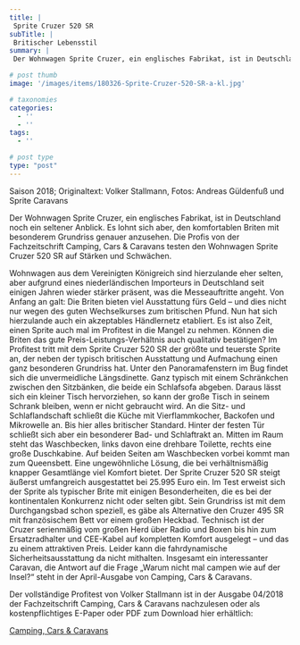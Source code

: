 ```yaml
---
title: |
 Sprite Cruzer 520 SR
subTitle: |
 Britischer Lebensstil
summary: |
 Der Wohnwagen Sprite Cruzer, ein englisches Fabrikat, ist in Deutschland noch ein seltener Anblick. Es lohnt sich aber, den komfortablen Briten mit besonderem Grundriss genauer anzusehen. Die Profis von der Fachzeitschrift Camping, Cars & Caravans testen den Wohnwagen Sprite Cruzer 520 SR auf Stärken und Schwächen.

# post thumb
image: '/images/items/180326-Sprite-Cruzer-520-SR-a-kl.jpg'

# taxonomies
categories: 
  - ''
  - ''
tags:
  - ''

# post type
type: "post"
---
```


Saison 2018; Originaltext: Volker Stallmann, Fotos: Andreas Güldenfuß und Sprite Caravans  

Der Wohnwagen Sprite Cruzer, ein englisches Fabrikat, ist in Deutschland noch ein seltener Anblick. Es lohnt sich aber, den komfortablen Briten mit besonderem Grundriss genauer anzusehen. Die Profis von der Fachzeitschrift Camping, Cars & Caravans testen den Wohnwagen Sprite Cruzer 520 SR auf Stärken und Schwächen.  

Wohnwagen aus dem Vereinigten Königreich sind hierzulande eher selten, aber aufgrund eines niederländischen Importeurs in Deutschland seit einigen Jahren wieder stärker präsent, was die Messeauftritte angeht. Von Anfang an galt: Die Briten bieten viel Ausstattung fürs Geld – und dies nicht nur wegen des guten Wechselkurses zum britischen Pfund. Nun hat sich hierzulande auch ein akzeptables Händlernetz etabliert. Es ist also Zeit, einen Sprite auch mal im Profitest in die Mangel zu nehmen. Können die Briten das gute Preis-Leistungs-Verhältnis auch qualitativ bestätigen? Im Profitest tritt mit dem Sprite Cruzer 520 SR der größte und teuerste Sprite an, der neben der typisch britischen Ausstattung und Aufmachung einen ganz besonderen Grundriss hat. Unter den Panoramafenstern im Bug findet sich die unvermeidliche Längsdinette. Ganz typisch mit einem Schränkchen zwischen den Sitzbänken, die beide ein Schlafsofa abgeben. Daraus lässt sich ein kleiner Tisch hervorziehen, so kann der große Tisch in seinem Schrank bleiben, wenn er nicht gebraucht wird. An die Sitz- und Schlaflandschaft schließt die Küche mit Vierflammkocher, Backofen und Mikrowelle an. Bis hier alles britischer Standard. Hinter der festen Tür schließt sich aber ein besonderer Bad- und Schlaftrakt an. Mitten im Raum steht das Waschbecken, links davon eine drehbare Toilette, rechts eine große Duschkabine. Auf beiden Seiten am Waschbecken vorbei kommt man zum Queensbett. Eine ungewöhnliche Lösung, die bei verhältnismäßig knapper Gesamtlänge viel Komfort bietet. Der Sprite Cruzer 520 SR steigt äußerst umfangreich ausgestattet bei 25.995 Euro ein. Im Test erweist sich der Sprite als typischer Brite mit einigen Besonderheiten, die es bei der kontinentalen Konkurrenz nicht oder selten gibt. Sein Grundriss ist mit dem Durchgangsbad schon speziell, es gäbe als Alternative den Cruzer 495 SR mit französischem Bett vor einem großen Heckbad. Technisch ist der Cruzer serienmäßig vom großen Herd über Radio und Boxen bis hin zum Ersatzradhalter und CEE-Kabel auf kompletten Komfort ausgelegt – und das zu einem attraktiven Preis. Leider kann die fahrdynamische Sicherheitsausstattung da nicht mithalten. Insgesamt ein interessanter Caravan, die Antwort auf die Frage „Warum nicht mal campen wie auf der Insel?“ steht in der April-Ausgabe von Camping, Cars & Caravans.   

Der vollständige Profitest von Volker Stallmann ist in der Ausgabe 04/2018 der Fachzeitschrift Camping, Cars & Caravans nachzulesen oder als kostenpflichtiges E-Paper oder PDF zum Download hier erhältlich:  

[Camping, Cars & Caravans ](http://camping-cars-caravans.de)